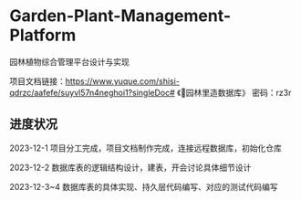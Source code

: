 # Garden-Plant-Management-Platform
园林植物综合管理平台设计与实现

项目文档链接：https://www.yuque.com/shisi-qdrzc/aafefe/suyvl57n4neghoi1?singleDoc# 《🌲园林里造数据库》 密码：rz3r

## 进度状况
2023-12-1 项目分工完成，项目文档制作完成，连接远程数据库，初始化仓库

2023-12-2 数据库表的逻辑结构设计，建表，开会讨论具体细节设计

2023-12-3~4 数据库表的具体实现、持久层代码编写、对应的测试代码编写
